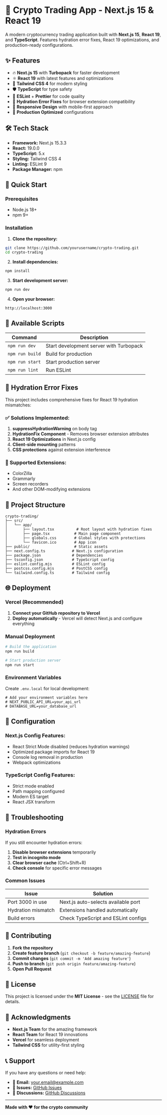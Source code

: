 # 🚀 Crypto Trading App - Next.js 15 & React 19

A modern cryptocurrency trading application built with **Next.js 15**, **React 19**, and **TypeScript**. Features hydration error fixes, React 19 optimizations, and production-ready configurations.

## ✨ Features

- 🔥 **Next.js 15** with **Turbopack** for faster development
- ⚛️ **React 19** with latest features and optimizations
- 🎨 **Tailwind CSS 4** for modern styling
- 🛡️ **TypeScript** for type safety
- 🔧 **ESLint** + **Prettier** for code quality
- 🐛 **Hydration Error Fixes** for browser extension compatibility
- 📱 **Responsive Design** with mobile-first approach
- 🚀 **Production Optimized** configurations

## 🛠️ Tech Stack

- **Framework:** Next.js 15.3.3
- **React:** 19.0.0
- **TypeScript:** 5.x
- **Styling:** Tailwind CSS 4
- **Linting:** ESLint 9
- **Package Manager:** npm

## 🚀 Quick Start

### Prerequisites

- Node.js 18+ 
- npm 9+

### Installation

1. **Clone the repository:**
```bash
git clone https://github.com/yourusername/crypto-trading.git
cd crypto-trading
```

2. **Install dependencies:**
```bash
npm install
```

3. **Start development server:**
```bash
npm run dev
```

4. **Open your browser:**
```
http://localhost:3000
```

## 📱 Available Scripts

| Command | Description |
|---------|-------------|
| `npm run dev` | Start development server with Turbopack |
| `npm run build` | Build for production |
| `npm run start` | Start production server |
| `npm run lint` | Run ESLint |

## 🐛 Hydration Error Fixes

This project includes comprehensive fixes for React 19 hydration mismatches:

### ✅ Solutions Implemented:

1. **suppressHydrationWarning** on body tag
2. **HydrationFix Component** - Removes browser extension attributes
3. **React 19 Optimizations** in Next.js config
4. **Client-side mounting** patterns
5. **CSS protections** against extension interference

### 🔧 Supported Extensions:
- ColorZilla
- Grammarly
- Screen recorders
- And other DOM-modifying extensions

## 📂 Project Structure

```
crypto-trading/
├── src/
│   └── app/
│       ├── layout.tsx          # Root layout with hydration fixes
│       ├── page.tsx           # Main page component
│       ├── globals.css        # Global styles with protections
│       └── favicon.ico        # App icon
├── public/                    # Static assets
├── next.config.ts            # Next.js configuration
├── package.json              # Dependencies
├── tsconfig.json             # TypeScript config
├── eslint.config.mjs         # ESLint config
├── postcss.config.mjs        # PostCSS config
└── tailwind.config.ts        # Tailwind config
```

## 🌐 Deployment

### Vercel (Recommended)

1. **Connect your GitHub repository to Vercel**
2. **Deploy automatically** - Vercel will detect Next.js and configure everything

### Manual Deployment

```bash
# Build the application
npm run build

# Start production server
npm run start
```

### Environment Variables

Create `.env.local` for local development:

```env
# Add your environment variables here
# NEXT_PUBLIC_API_URL=your_api_url
# DATABASE_URL=your_database_url
```

## 🔧 Configuration

### Next.js Config Features:
- React Strict Mode disabled (reduces hydration warnings)
- Optimized package imports for React 19
- Console log removal in production
- Webpack optimizations

### TypeScript Config Features:
- Strict mode enabled
- Path mapping configured
- Modern ES target
- React JSX transform

## 🐛 Troubleshooting

### Hydration Errors
If you still encounter hydration errors:

1. **Disable browser extensions** temporarily
2. **Test in incognito mode**
3. **Clear browser cache** (Ctrl+Shift+R)
4. **Check console** for specific error messages

### Common Issues

| Issue | Solution |
|-------|----------|
| Port 3000 in use | Next.js auto-selects available port |
| Hydration mismatch | Extensions handled automatically |
| Build errors | Check TypeScript and ESLint configs |

## 🤝 Contributing

1. **Fork the repository**
2. **Create feature branch** (`git checkout -b feature/amazing-feature`)
3. **Commit changes** (`git commit -m 'Add amazing feature'`)
4. **Push to branch** (`git push origin feature/amazing-feature`)
5. **Open Pull Request**

## 📄 License

This project is licensed under the **MIT License** - see the [LICENSE](LICENSE) file for details.

## 🙏 Acknowledgments

- **Next.js Team** for the amazing framework
- **React Team** for React 19 innovations
- **Vercel** for seamless deployment
- **Tailwind CSS** for utility-first styling

## 📞 Support

If you have any questions or need help:

- 📧 **Email:** your.email@example.com
- 🐛 **Issues:** [GitHub Issues](https://github.com/yourusername/crypto-trading/issues)
- 💬 **Discussions:** [GitHub Discussions](https://github.com/yourusername/crypto-trading/discussions)

---

**Made with ❤️ for the crypto community**
